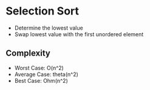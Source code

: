 # Selection Sort
- Determine the lowest value
- Swap lowest value with the first unordered element

## Complexity
- Worst Case: O(n^2)
- Average Case: theta(n^2)
- Best Case: Ohm(n^2)